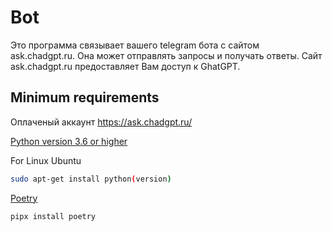 # Bot
Это программа связывает вашего telegram бота c сайтом ask.chadgpt.ru. Она может отправлять запросы и получать ответы. Сайт ask.chadgpt.ru предоставляет Вам доступ к GhatGPT.

## Minimum requirements
Оплаченый аккаунт https://ask.chadgpt.ru/

[Python version 3.6 or higher](https://www.python.org/downloads/)


For Linux Ubuntu
```bash
sudo apt-get install python(version)
```

[Poetry](https://python-poetry.org/docs/)

```bash
pipx install poetry
```